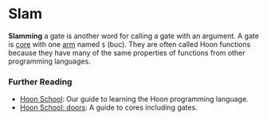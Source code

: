 # Slam

 **Slamming** a gate is another word for calling a gate with an argument. A gate is [core](core) with one [arm](arm) named `$` (buc). They are often called Hoon functions because they have many of the same properties of functions from other programming languages.

### Further Reading

- [Hoon School](../courses/hoon-school): Our guide to learning the Hoon programming language.
- [Hoon School: doors](../courses/hoon-school/K-doors): A guide to cores including gates.
